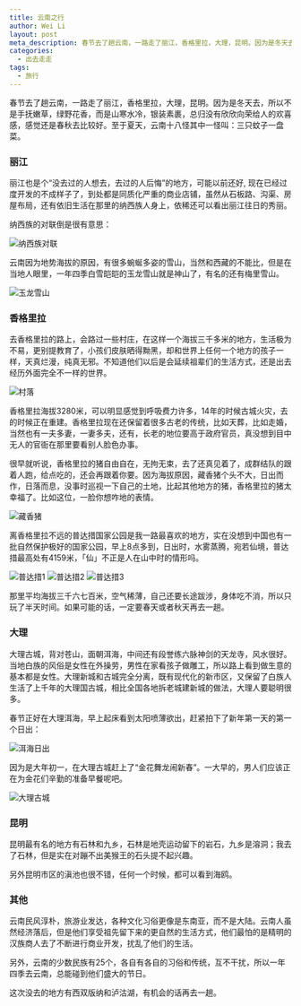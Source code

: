 ```yaml
---
title: 云南之行
author: Wei Li
layout: post
meta_description: 春节去了趟云南，一路走了丽江，香格里拉，大理，昆明。因为是冬天去，所以不是手抚嫩草，绿野花香，而是山寒水冷，银装素裹，总归没有欣欣向荣给人的欢喜感，感觉还是春秋去比较好。至于夏天，云南十八怪其中一怪叫：三只蚊子一盘菜。
categories:
  - 出去走走
tags:
  - 旅行
---
```


春节去了趟云南，一路走了丽江，香格里拉，大理，昆明。因为是冬天去，所以不是手抚嫩草，绿野花香，而是山寒水冷，银装素裹，总归没有欣欣向荣给人的欢喜感，感觉还是春秋去比较好。至于夏天，云南十八怪其中一怪叫：三只蚊子一盘菜。

### 丽江
丽江也是个“没去过的人想去，去过的人后悔”的地方，可能以前还好, 现在已经过度开发的不成样子了，到处都是同质化严重的商业店铺，虽然从石板路、沟渠、房屋布局，还有依旧生活在那里的纳西族人身上，依稀还可以看出丽江往日的秀丽。

纳西族的对联倒是很有意思：

![纳西族对联][1]

云南因为地势海拔的原因，有很多蜿蜒多姿的雪山，当然和西藏的不能比，但是在当地人眼里，一年四季白雪皑皑的玉龙雪山就是神山了，有名的还有梅里雪山。

![玉龙雪山][2]

### 香格里拉
去香格里拉的路上，会路过一些村庄，在这样一个海拔三千多米的地方，生活极为不易，更别提教育了，小孩们皮肤晒得黝黑，却和世界上任何一个地方的孩子一样，天真烂漫，纯真无邪。不知道他们以后是会延续祖辈们的生活方式，还是出去经历外面完全不一样的世界。

![村落][3]

香格里拉海拔3280米，可以明显感觉到呼吸费力许多，14年的时候古城火灾，去的时候正在重建。香格里拉现在还保留着很多古老的传统，比如天葬，比如走婚，当然也有一夫多妻，一妻多夫，还有，长老的地位要高于政府官员，真没想到目中无人的官衙在那里要看别人脸色办事。

很早就听说，香格里拉的猪自由自在，无拘无束，去了还真见着了，成群结队的跟着人跑，给点吃的，还会再跟着你要。因为海拔原因，藏香猪个头不大，日出而作，日落而息，没事时巡视一下自己的土地，比起其他地方的猪，香格里拉的猪太幸福了。比如这位，一脸你想咋地的表情。

![藏香猪][5]

离香格里拉不远的普达措国家公园是我一路最喜欢的地方，实在没想到中国也有一批自然保护极好的国家公园，早上8点多到，日出时，水雾蒸腾，宛若仙境，普达措最高处有4159米，「仙」不正是人在山中时的情形吗。

![普达措1][6]
![普达措2][7]
![普达措3][8]

那里平均海拔三千六七百米，空气稀薄，自己还要长途跋涉，身体吃不消，所以只玩了半天时间。如果可能的话，一定要春天或者秋天再去一趟。

### 大理
大理古城，背对苍山，面朝洱海，中间还有段誉练六脉神剑的天龙寺，风水很好。当地白族的风俗是女性在外操劳，男性在家看孩子做雕工，所以路上看到做生意的基本都是女性。大理新城和古城完全分离，既有现代化的新市区，又保留了白族人生活了上千年的大理国古城，相比全国各地拆老城建新城的做法，大理人要聪明很多。

春节正好在大理洱海，早上起床看到太阳喷薄欲出，赶紧拍下了新年第一天的第一个日出：

![洱海日出][9]

因为是大年初一，在大理古城赶上了“金花舞龙闹新春”。一大早的，男人们应该正在为金花们辛勤的准备早餐呢吧。

![大理古城][10]

### 昆明
昆明最有名的地方有石林和九乡，石林是地壳运动留下的岩石，九乡是溶洞；我去了石林，但是实在对蹦不出美猴王的石头提不起兴趣。

另外昆明市区的滇池也很不错，任何一个时候，都可以看到海鸥。

### 其他
云南民风淳朴，旅游业发达，各种文化习俗更像是东南亚，而不是大陆。云南人虽然经济落后，但是他们享受祖先留下来的更自然的生活方式，他们最怕的是精明的汉族商人去了不断进行商业开发，扰乱了他们的生活。

另外，云南的少数民族有25个，各自有各自的习俗和传统，互不干扰，所以一年四季去云南，总能碰到他们盛大的节日。

这次没去的地方有西双版纳和泸沽湖，有机会的话再去一趟。

[1]: /uploads/2015/02/纳西族对联.jpg
[2]: /uploads/2015/02/玉龙雪山.jpg
[3]: /uploads/2015/02/村落.jpg
[5]: /uploads/2015/02/藏香猪.jpg
[6]: /uploads/2015/02/普达措1.jpg
[7]: /uploads/2015/02/普达措2.jpg
[8]: /uploads/2015/02/普达措3.jpg
[9]: /uploads/2015/02/洱海日出.jpg
[10]: /uploads/2015/02/大理古城.jpg